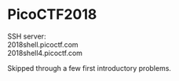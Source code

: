 # PicoCTF2018

SSH server:   
2018shell.picoctf.com  
2018shell4.picoctf.com

Skipped through a few first introductory problems.

